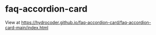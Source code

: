 # faq-accordion-card
View at https://hydrocoder.github.io/faq-accordion-card/faq-accordion-card-main/index.html
